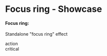 <h1>Focus ring - Showcase</h1>

<section data-test-percy data-section="showcase">
  
  <h4 class="dummy-h4">Focus ring:</h4>
  <p class="dummy-paragraph">Standalone "focus ring" effect</p>
  <div class="dummy-focus-ring-samples">
    <div class="dummy-focus-ring-sample hds-focus-ring-action-box-shadow">
      <DummyPlaceholder @text="no radius" @width="100" @height="100" @background="transparent" />
    </div>
    <div class="dummy-focus-ring-sample dummy-focus-ring-sample--border-radius hds-focus-ring-action-box-shadow">
      <DummyPlaceholder @text="with border radius" @width="100" @height="100" @background="transparent" />
    </div>
  </div>
  <div class="dummy-focus-ring-samples">
    <div class="dummy-focus-ring-sample">
      <span class="dummy-text-small">action</span>
      <br />
      <div class="hds-focus-ring-action-box-shadow">
        <DummyPlaceholder @text="with border radius" @width="100" @height="100" @background="transparent" />
      </div>
    </div>
    <div class="dummy-focus-ring-sample">
      <span class="dummy-text-small">critical</span>
      <br />
      <div class="hds-focus-ring-critical-box-shadow">
        <DummyPlaceholder @text="with border radius" @width="100" @height="100" @background="transparent" />
      </div>
    </div>
  </div>
</section>
